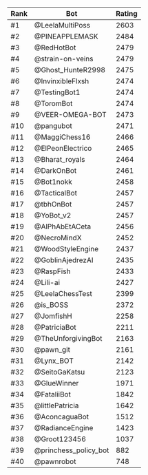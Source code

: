 Rank|Bot|Rating
---|---|---
#1|@LeelaMultiPoss|2603
#2|@PINEAPPLEMASK|2484
#3|@RedHotBot|2479
#4|@strain-on-veins|2479
#5|@Ghost_HunteR2998|2475
#6|@InvinxibleFlxsh|2474
#7|@TestingBot1|2474
#8|@ToromBot|2474
#9|@VEER-OMEGA-BOT|2473
#10|@pangubot|2471
#11|@MaggiChess16|2466
#12|@ElPeonElectrico|2465
#13|@Bharat_royals|2464
#14|@DarkOnBot|2461
#15|@Bot1nokk|2458
#16|@TacticalBot|2457
#17|@tbhOnBot|2457
#18|@YoBot_v2|2457
#19|@AlPhAbEtACeta|2456
#20|@NecroMindX|2452
#21|@WoodStyleEngine|2437
#22|@GoblinAjedrezAI|2435
#23|@RaspFish|2433
#24|@Lili-ai|2427
#25|@LeelaChessTest|2399
#26|@is_BOSS|2372
#27|@JomfishH|2258
#28|@PatriciaBot|2211
#29|@TheUnforgivingBot|2163
#30|@pawn_git|2161
#31|@Lynx_BOT|2142
#32|@SeitoGaKatsu|2123
#33|@GlueWinner|1971
#34|@FataliiBot|1842
#35|@littlePatricia|1642
#36|@AconcaguaBot|1512
#37|@RadianceEngine|1423
#38|@Groot123456|1037
#39|@princhess_policy_bot|882
#40|@pawnrobot|748
